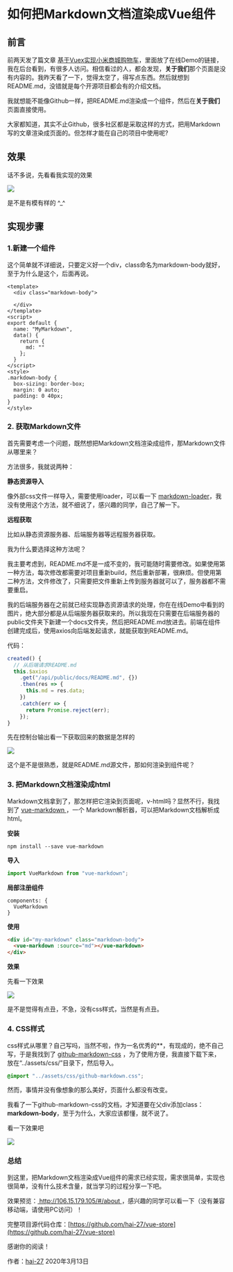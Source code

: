 # 如何把Markdown文档渲染成Vue组件

## 前言

前两天发了篇文章 [基于Vuex实现小米商城购物车](https://juejin.im/post/5e660ef9518825490276748a)，里面放了在线Demo的链接，我在后台看到，有很多人访问。相信看过的人，都会发现，**关于我们**那个页面是没有内容的。我昨天看了一下，觉得太空了，得写点东西。然后就想到README.md，没错就是每个开源项目都会有的介绍文档。

我就想能不能像Github一样，把README.md渲染成一个组件，然后在**关于我们**页面直接使用。

大家都知道，其实不止Github，很多社区都是采取这样的方式，把用Markdown写的文章渲染成页面的。但怎样才能在自己的项目中使用呢?

## 效果

话不多说，先看看我实现的效果

![](https://user-gold-cdn.xitu.io/2020/3/13/170cfd9d996f4601?w=1902&h=754&f=png&s=98278)

是不是有模有样的  ^_^ 

## 实现步骤

### 1.新建一个组件

这个简单就不详细说，只要定义好一个div，class命名为markdown-body就好，至于为什么是这个，后面再说。

```vue
<template>
  <div class="markdown-body">
    
  </div>
</template>
<script>
export default {
  name: "MyMarkdown",
  data() {
    return {
      md: ""
    };
  }
</script>
<style>
.markdown-body {
  box-sizing: border-box;
  margin: 0 auto;
  padding: 0 40px;
}
</style>
```

### 2. 获取Markdown文件

首先需要考虑一个问题，既然想把Markdown文档渲染成组件，那Markdown文件从哪里来？

方法很多，我就说两种：

**静态资源导入**

像外部css文件一样导入，需要使用loader，可以看一下 [markdown-loader](https://www.npmjs.com/package/markdown-loader )，我没有使用这个方法，就不细说了，感兴趣的同学，自己了解一下。

**远程获取**

比如从静态资源服务器、后端服务器等远程服务器获取。

我为什么要选择这种方法呢？

我主要考虑到，README.md不是一成不变的，我可能随时需要修改。如果使用第一种方法，每次修改都需要对项目重新build，然后重新部署，很麻烦。但使用第二种方法，文件修改了，只需要把文件重新上传到服务器就可以了，服务器都不需要重启。

我的后端服务器在之前就已经实现静态资源请求的处理，你在在线Demo中看到的图片，绝大部分都是从后端服务器获取来的。所以我现在只需要在后端服务器的public文件夹下新建一个docs文件夹，然后把README.md放进去。前端在组件创建完成后，使用axios向后端发起请求，就能获取到README.md。

代码：

```javascript
created() {
  // 从后端请求README.md
  this.$axios
    .get("/api/public/docs/README.md", {})
    .then(res => {
      this.md = res.data;
    })
    .catch(err => {
      return Promise.reject(err);
    });
}
```

先在控制台输出看一下获取回来的数据是怎样的

![](https://user-gold-cdn.xitu.io/2020/3/13/170cfda377d543c7?w=1920&h=627&f=png&s=68178)

这个是不是很熟悉，就是README.md源文件，那如何渲染到组件呢？

### 3. 把Markdown文档渲染成html

Markdown文档拿到了，那怎样把它渲染到页面呢，v-html吗？显然不行，我找到了 [vue-markdown ](https://www.npmjs.com/package/vue-markdown)，一个 Markdown解析器，可以把Markdown文档解析成html。

**安装**

```
npm install --save vue-markdown
```

**导入**

```javascript
import VueMarkdown from "vue-markdown";
```

**局部注册组件**

```vue
components: {
  VueMarkdown
}
```

**使用**

```html
<div id="my-markdown" class="markdown-body">
  <vue-markdown :source="md"></vue-markdown>
</div>
```

**效果**

先看一下效果

![](https://user-gold-cdn.xitu.io/2020/3/13/170d23ba057cfb3f?w=1902&h=677&f=png&s=131558)

是不是觉得有点丑，不急，没有css样式，当然是有点丑。

### 4. CSS样式

css样式从哪里？自己写吗，当然不啦，作为一名优秀的**，有现成的，绝不自己写，于是我找到了 [github-markdown-css]( https://www.npmjs.com/package/github-markdown-css) ，为了使用方便，我直接下载下来，放在“../assets/css/”目录下，然后导入。

```css
@import "../assets/css/github-markdown.css";
```

然而，事情并没有像想象的那么美好，页面什么都没有改变。

我看了一下github-markdown-css的文档，才知道要在父div添加class：**markdown-body**，至于为什么，大家应该都懂，就不说了。

看一下效果吧

![](https://user-gold-cdn.xitu.io/2020/3/13/170cfd9d996f4601?w=1902&h=754&f=png&s=98278)

### 总结

到这里，把Markdown文档渲染成Vue组件的需求已经实现，需求很简单，实现也很简单，没有什么技术含量，就当学习的过程分享一下吧。

效果预览：[ http://106.15.179.105/#/about ](http://106.15.179.105/#/about)，感兴趣的同学可以看一下（没有兼容移动端，请使用PC访问）！

完整项目源代码仓库：[https://github.com/hai-27/vue-store](https://github.com/hai-27/vue-store)

感谢你的阅读！



作者：[hai-27](https://github.com/hai-27)
2020年3月13日